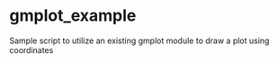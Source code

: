 # gmplot_example
Sample script to utilize an existing gmplot module to draw a plot using coordinates
